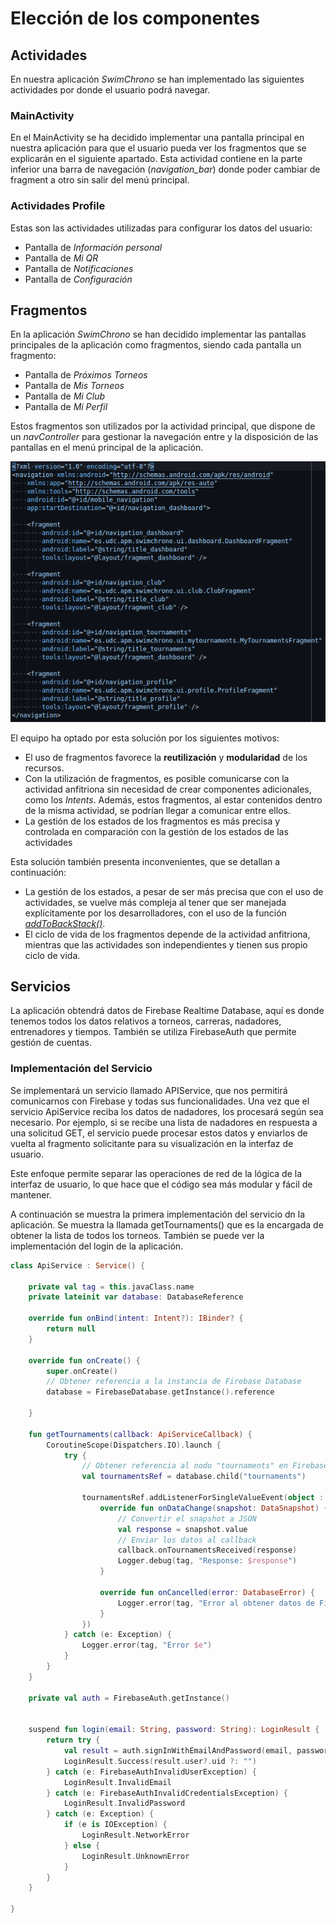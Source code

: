 # Elección de los componentes

## Actividades

<!--  Intro -->

En nuestra aplicación _SwimChrono_ se han implementado las siguientes actividades por donde el usuario podrá navegar.

<!--  Actividad principal -->

### MainActivity

En el MainActivity se ha decidido implementar una pantalla principal en nuestra aplicación para que el usuario pueda ver los fragmentos que se explicarán en el siguiente apartado. Esta actividad contiene en la parte inferior una barra de navegación (_navigation_bar_) donde poder cambiar de fragment a otro sin salir del menú principal.

<!-- Cada unha das opcións de perfil -->
### Actividades Profile

Estas son las actividades utilizadas para configurar los datos del usuario:

- Pantalla de _Información personal_
- Pantalla de _Mi QR_
- Pantalla de _Notificaciones_
- Pantalla de _Configuración_

<!-- Cronómetro... para más adelante XD-->

## Fragmentos

En la aplicación _SwimChrono_ se han decidido implementar las pantallas
principales de la aplicación como fragmentos, siendo cada pantalla un fragmento:

- Pantalla de _Próximos Torneos_
- Pantalla de _Mis Torneos_
- Pantalla de _Mi Club_
- Pantalla de _Mi Perfil_

Estos fragmentos son utilizados por la actividad principal, que dispone de un
_navController_ para gestionar la navegación entre y la disposición de las
pantallas en el menú principal de la aplicación.

![Fragmentos usados en la configuración de la navegación](../images/components/fragments.png)

El equipo ha optado por esta solución por los siguientes motivos:

- El uso de fragmentos favorece la **reutilización** y **modularidad** de los
recursos.
- Con la utilización de fragmentos, es posible comunicarse con la actividad
anfitriona sin necesidad de crear componentes adicionales, como los _Intents_.
Además, estos fragmentos, al estar contenidos dentro de la misma actividad, se
podrían llegar a comunicar entre ellos.
- La gestión de los estados de los fragmentos es más precisa y controlada en
comparación con la gestión de los estados de las actividades

Esta solución también presenta inconvenientes, que se detallan a continuación:

- La gestión de los estados, a pesar de ser más precisa que con el uso de
actividades, se vuelve más compleja al tener que ser manejada explícitamente
por los desarrolladores, con el uso de la función [_addToBackStack()_][backstack].
- El ciclo de vida de los fragmentos depende de la actividad anfitriona, mientras
que las actividades son independientes y tienen sus propio ciclo de vida.

## Servicios

La aplicación obtendrá datos de Firebase Realtime Database, aquí es donde tenemos todos los datos relativos a torneos, carreras, nadadores, entrenadores y tiempos. También se utiliza FirebaseAuth que permite gestión de cuentas.

### Implementación del Servicio

Se implementará un servicio llamado APIService, que nos permitirá comunicarnos con Firebase y todas sus funcionalidades. Una vez que el servicio ApiService reciba los datos de nadadores, los procesará según sea necesario. Por ejemplo, si se recibe una lista de nadadores en respuesta a una solicitud GET, el servicio puede procesar estos datos y enviarlos de vuelta al fragmento solicitante para su visualización en la interfaz de usuario.

Este enfoque permite separar las operaciones de red de la lógica de la interfaz de usuario, lo que hace que el código sea más modular y fácil de mantener.

A continuación se muestra la primera implementación del servicio dn la aplicación. Se muestra la llamada getTournaments() que es la encargada de obtener la lista de todos los torneos. También se puede ver la implementación del login de la aplicación.

```kotlin
class ApiService : Service() {

    private val tag = this.javaClass.name
    private lateinit var database: DatabaseReference

    override fun onBind(intent: Intent?): IBinder? {
        return null
    }

    override fun onCreate() {
        super.onCreate()
        // Obtener referencia a la instancia de Firebase Database
        database = FirebaseDatabase.getInstance().reference

    }

    fun getTournaments(callback: ApiServiceCallback) {
        CoroutineScope(Dispatchers.IO).launch {
            try {
                // Obtener referencia al nodo "tournaments" en Firebase Database
                val tournamentsRef = database.child("tournaments")

                tournamentsRef.addListenerForSingleValueEvent(object : ValueEventListener {
                    override fun onDataChange(snapshot: DataSnapshot) {
                        // Convertir el snapshot a JSON
                        val response = snapshot.value
                        // Enviar los datos al callback
                        callback.onTournamentsReceived(response)
                        Logger.debug(tag, "Response: $response")
                    }

                    override fun onCancelled(error: DatabaseError) {
                        Logger.error(tag, "Error al obtener datos de Firebase: ${error.message}")
                    }
                })
            } catch (e: Exception) {
                Logger.error(tag, "Error $e")
            }
        }
    }

    private val auth = FirebaseAuth.getInstance()


    suspend fun login(email: String, password: String): LoginResult {
        return try {
            val result = auth.signInWithEmailAndPassword(email, password).await()
            LoginResult.Success(result.user?.uid ?: "")
        } catch (e: FirebaseAuthInvalidUserException) {
            LoginResult.InvalidEmail
        } catch (e: FirebaseAuthInvalidCredentialsException) {
            LoginResult.InvalidPassword
        } catch (e: Exception) {
            if (e is IOException) {
                LoginResult.NetworkError
            } else {
                LoginResult.UnknownError
            }
        }
    }

}
```
<!-- Variables -->
[backstack]: https://developer.android.com/reference/androidx/fragment/app/FragmentTransaction#addToBackStack(java.lang.String)
